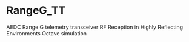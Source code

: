 # RangeG_TT
AEDC Range G telemetry transceiver
RF Reception in Highly Reflecting Environments
Octave simulation
